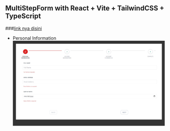 ## MultiStepForm with React + Vite + TailwindCSS + TypeScript

###[link nya disini](https://formforman.netlify.app/)

- Personal Information
![PersonalInformation](multistepform/public/img/PersonalInformationRq.jpg)